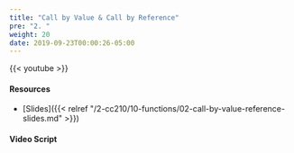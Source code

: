 ```yaml
---
title: "Call by Value & Call by Reference"
pre: "2. "
weight: 20
date: 2019-09-23T00:00:26-05:00
---
```


{{< youtube  >}}

#### Resources

* [Slides]({{< relref "/2-cc210/10-functions/02-call-by-value-reference-slides.md" >}})

#### Video Script
